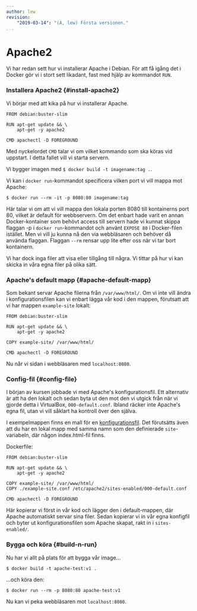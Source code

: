 ```yaml
---
author: lew
revision:
    "2019-03-14": "(A, lew) Första versionen."
...
```

Apache2
=======================

Vi har redan sett hur vi installerar Apache i Debian. För att få igång det i Docker gör vi i stort sett likadant, fast med hjälp av kommandot `RUN`.



### Installera Apache2 {#install-apache2}

Vi börjar med att kika på hur vi installerar Apache.

```
FROM debian:buster-slim

RUN apt-get update && \
    apt-get -y apache2

CMD apachectl -D FOREGROUND
```

Med nyckelordet `CMD` talar vi om vilket kommando som ska köras vid uppstart. I detta fallet vill vi starta servern.

Vi bygger imagen med `$ docker build -t imagename:tag .`.

Vi kan i `docker run`-kommandot specificera vilken port vi vill mappa mot Apache:

`$ docker run --rm -it -p 8080:80 imagename:tag`

Här talar vi om att vi vill mappa den lokala porten 8080 till kontainerns port 80, vilket är default för webbservern. Om det enbart hade varit en annan Docker-kontainer som behövt access till servern hade vi kunnat skippa flaggan -p i `docker run`-kommandot och använt `EXPOSE 80` i Docker-filen istället. Men vi vill ju kunna nå den via webbläsaren och behöver då använda flaggan. Flaggan `--rm` rensar upp lite efter oss när vi tar bort kontainern.

Vi har dock inga filer att visa eller tillgång till några. Vi tittar på hur vi kan skicka in våra egna filer på olika sätt.



### Apache's default mapp {#apache-default-mapp}

Som bekant servar Apache filerna från `/var/www/html/`. Om vi inte vill ändra i konfigurationsfilen kan vi enbart lägga vår kod i den mappen, förutsatt att vi har mappen `example-site` lokalt:

```
FROM debian:buster-slim

RUN apt-get update && \
    apt-get -y apache2

COPY example-site/ /var/www/html/

CMD apachectl -D FOREGROUND
```

Nu når vi sidan i webbläsaren med `localhost:8080`.



### Config-fil {#config-file}

I början av kursen jobbade vi med Apache's konfigurationsfil. Ett alternativ är att ha den lokalt och sedan byta ut den mot den vi utgick från när vi gjorde detta i VirtualBox, `000-default.conf`. Ibland räcker inte Apache's egna fil, utan vi vill såklart ha kontroll över den själva.

I exempelmappen finns en mall för en [konfigurationsfil](https://github.com/dbwebb-se/vlinux/blob/master/example/apache/config-template.conf). Det förutsätts även att du har en lokal mapp med samma namn som den definierade `site`-variabeln, där någon index.html-fil finns.


Dockerfile:

```
FROM debian:buster-slim

RUN apt-get update && \
    apt-get -y apache2

COPY example-site/ /var/www/html/
COPY ./example-site.conf /etc/apache2/sites-enabled/000-default.conf

CMD apachectl -D FOREGROUND
```

Här kopierar vi först in vår kod och lägger den i default-mappen, där Apache automatiskt servar sina filer. Sedan kopierar vi in vår egna konfigfil och byter ut konfigurationsfilen som Apache skapat, rakt in i `sites-enabled/`.



### Bygga och köra {#build-n-run}

Nu har vi allt på plats för att bygga vår image...

`$ docker build -t apache-test:v1 .`

...och köra den:

`$ docker run --rm -p 8080:80 apache-test:v1`

Nu kan vi peka webbläsaren mot `localhost:8080`.

